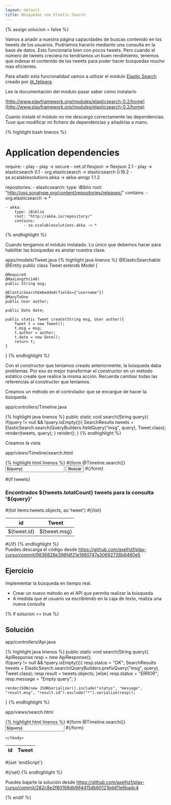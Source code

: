 ```yaml
---
layout: default
title: Búsquedas con Elastic Search
---
```


{% assign solucion = false %}

Vamos a añadir a nuestra página capacidades de buscas contenido en los tweets de los usuarios. Podríamos hacerlo mediante una consulta en la base de datos. Esto funcionaría bien con pocos tweets. Pero cuando el número de tweets creciera no tendríamos un buen rendimiento, tenemos que indexar el contenido de los tweets para poder hacer búsquedas mucho mas eficientes.

Para añadir esta funcionalidad vamos a utilizar el módulo [Elastic Search](http://www.playframework.org/modules/elasticsearch-0.2/home) creado por [@_felipera](http://twitter.com/#!/_felipera).

Lee la documentación del módulo pasar saber cómo instalarlo

[http://www.playframework.org/modules/elasticsearch-0.2/home](http://www.playframework.org/modules/elasticsearch-0.2/home) 

<div class="alert-message block-message">
Cuanto instalé el módulo no me descargó correctamente las dependencias. Tuve que modificar mi fichero de dependencias y añadirlas a mano.

{% highlight bash linenos %}
# Application dependencies

require:
    - play
    - play -> secure
    - net.sf.flexjson -> flexjson 2.1
    - play -> elasticsearch 0.1
    - org.elasticsearch -> elasticsearch 0.16.2
    - se.scalablesolutions.akka -> akka-amqp 1.1.2
    
    
repositories:
    - elasticsearch:
        type: iBiblio
        root: "http://oss.sonatype.org/content/repositories/releases/"
        contains:
            - org.elasticsearch -> *
            
    - akka:
        type: iBiblio
        root: "http://akka.io/repository/"
        contains:
            - se.scalablesolutions.akka -> *

{% endhighlight %}
</div>

Cuando tengamos el módulo instalado. Lo único que debemos hacer para habilitar las búsquedas es anotar nuestra clase.

apps/models/Tweet.java
{% highlight java linenos %}
@ElasticSearchable
@Entity
public class Tweet extends Model {

	@Required
	@MaxLength(140)
	public String msg;

	@ElasticSearchEmbedded(fields={"username"})
	@ManyToOne
	public User author;

	public Date date;

	public static Tweet create(String msg, User author){
		Tweet t = new Tweet();
		t.msg = msg;
		t.author = author;
		t.date = new Date();
		return t;
	}	
}
{% endhighlight %}

<div class="alert-message error">
Con el constructor que teníamos creado anteriormente, la búsqueda daba problemas. Por eso es mejor transformar el constructor en un método estático create que realice la misma acción. Recuerda cambiar todas las referencias al constructor que teníamos.
</div>

Creamos un método en el controlador que se encargue de hacer la búsqueda.

app/controllers/Timeline.java

{% highlight java linenos %}
public static void search(String query){
	if(query != null && !query.isEmpty()){
		SearchResults<Tweet> tweets = ElasticSearch.search(QueryBuilders.fieldQuery("msg", query), Tweet.class);
		render(tweets, query);
	}
	render();
}
{% endhighlight %}

Creamos la vista

app/views/Timeline/search.html

{% highlight html linenos %}
#{form @Timeline.search()}
	<input type="text" name="query" value="${query}" class="xxlarge"/>
	<input type="submit" class="btn primary" value="Buscar" />
#{/form}


#{if tweets}
<h3>Encontrados ${tweets.totalCount} tweets para la consulta '${query}'</h3>
<table>
	<thead>
		<tr>
			<th>id</th>
			<th>Tweet</th>
		</tr>
	</thead>
	<tbody>
		#{list items:tweets.objects, as:'tweet'}
		<tr>
			<td>${tweet.id}</td>
			<td>${tweet.msg}</td>	
		</tr>		
		#{/list}
	</tbody>
</table>
#{/if}
{% endhighlight %}


<div class="alert-message warning">
Puedes descarga el código desde <a href="https://github.com/axelhzf/play-curso/commit/9836828e398fdf21e1880747a30692726b6460e5">https://github.com/axelhzf/play-curso/commit/9836828e398fdf21e1880747a30692726b6460e5</a>
</div>


## Ejercicio

Implementar la búsqueda en tiempo real.

* Crear un nuevo método en el API que permita realizar la búsqueda
* A medida que el usuario va escribiendo en la caja de texto, realiza una nueva consulta

{% if solucion == true %}

## Solución

app/controllers/Api.java

{% highlight java linenos %}
public static void search(String query){
	ApiResponse resp = new ApiResponse();		
	if(query != null && !query.isEmpty()){
		resp.status = "OK";
		SearchResults<Tweet> tweets = ElasticSearch.search(QueryBuilders.prefixQuery("msg", query), Tweet.class);
		resp.result = tweets.objects;
	}else{
		resp.status = "ERROR";
		resp.message = "Empty query";
	}
	
	renderJSON(new JSONSerializer().include("status", "message", "result.msg", "result.id").exclude("*").serialize(resp));
}
{% endhighlight %}


app/views/search.html

{% highlight html linenos %}
#{form @Timeline.search()}
	<input type="text" name="query" value="${query}" class="xxlarge" placeholder="Busqueda" data-bind="value:query, valueUpdate:'afterkeydown'"/>
#{/form}

<table>
	<thead>
		<tr>
			<th>id</th>
			<th>Tweet</th>
		</tr>
	</thead>
	<tbody data-bind="template:{name : 'tweet-row', foreach:tweets}">

	</tbody>
</table>


<script type="text/html" id="tweet-row">
		<tr>
			<td>{{= id}}</td>
			<td>{{= msg}}</td>	
		</tr>
</script>

#{set 'endScript'}
<script>
	viewModel = {
		query : ko.observable('${query}'),
		tweets : ko.observableArray([])
	}
	
	function Tweet(id, msg){
		this.id = id;
		this.msg = msg;
	}
	
	ko.dependentObservable(function() {
    	if (this.lastQueryRequest) this.lastQueryRequest.abort();
		var action = #{jsAction @Api.search(':query')/}
    	this.lastQueryRequest = $.get(action({query : this.query()}), function(data){
    		if(data.status === 'OK'){
    			var tweets = $.map(data.result, function(item){return new Tweet(item.id, item.msg);});
    			viewModel.tweets(tweets);		
    		}
    	});
	}, viewModel);
	
	ko.applyBindings(viewModel);
</script>
#{/set}
{% endhighlight %}


<div class="alert-message warning">
Puedes bajarte la solución desde <a href="https://github.com/axelhzf/play-curso/commit/282c8e2f80168db994415db60121bddf1e6badc4">https://github.com/axelhzf/play-curso/commit/282c8e2f80168db994415db60121bddf1e6badc4</a>
</div>

{% endif %}